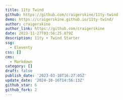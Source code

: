```yaml
---
title: 11ty Twind
github: https://github.com/craigerskine/11ty-twind
demo: https://craigerskine.github.io/11ty-twind/
author: craigerskine
author_link: https://github.com/craigerskine
date: 2023-11-27T03:56:25.879Z
description: 11ty + Twind Starter
ssg:
  - Eleventy
css: []
cms:
  - Markdown
category: []
draft: false
publish_date: '2023-03-10T16:27:05Z'
update_date: '2024-10-16T14:56:13Z'
github_star: 6
github_fork: 2
---
```

